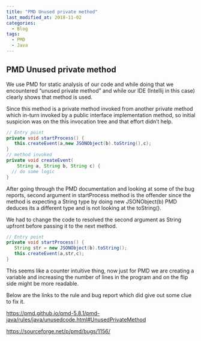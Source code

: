 ```yaml
---
title: "PMD Unused private method"
last_modified_at: 2018-11-02
categories:
  - Blog
tags:
  - PMD
  - Java
---
```

## PMD Unused private method
We use PMD for static analysis of our code and while doing that we encountered “unused private method” and while our IDE (Intellij in this case) clearly shows that method is used.

Since this method is a private method invoked from another private method which in-turn invoked by a public interface implementation method, so initial suspicion was on the this invocation tree and that effort didn’t help.
``` java
// Entry point
private void startProcess() {
   this.createEvent(a,new JSONObject(b).toString(),c);
}
// method invoked 
private void createEvent(
    String a, String b, String c) {
  // do some logic
}
```
After going through the PMD documentation and looking at some of the bug reports, second argument in startProcess method is the offender since the method is expecting a String type by doing new JSONObject(b) PMD deduces its a different type and is not looking at the toString().

We had to change the code to resolved the second argument as String upfront before passing it to the next method.

``` java
// Entry point
private void startProcess() {
   String str = new JSONObject(b).toString();
   this.createEvent(a,str,c);
}
```
This seems like a counter intuitive thing, now just for PMD we are creating a variable and increasing the number of lines in the program and on the flip side might be more readable.

Below are the links to the rule and bug report which did give out some clue to fix it.

https://pmd.github.io/pmd-5.8.1/pmd-java/rules/java/unusedcode.html#UnusedPrivateMethod

https://sourceforge.net/p/pmd/bugs/1156/